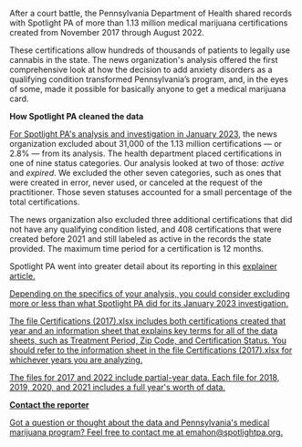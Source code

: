 
<p>After a court battle, the Pennsylvania Department of Health shared records with Spotlight PA of more than 1.13 million medical marijuana certifications created from November 2017 through August 2022.</p>
<p>These certifications allow hundreds of thousands of patients to legally use cannabis in the state. The news organization's analysis offered the first comprehensive look at how the decision to add anxiety disorders as a qualifying condition transformed Pennsylvania’s program, and, in the eyes of some, made it possible for basically anyone to get a medical marijuana card.</p>
<p><b>How Spotlight PA cleaned the data</b><p>
<p></p><a href="https://www.spotlightpa.org/news/2023/01/pa-medical-marijuana-certification-card-anxiety/">For Spotlight PA's analysis and investigation in January 2023,</a> the news organization excluded about 31,000 of the 1.13 million certifications — or 2.8% — from its analysis. The health department placed certifications in one of nine status categories. Our analysis looked at two of those: <i>active</i> and <i>expired</i>. We excluded the other seven categories, such as ones that were created in error, never used, or canceled at the request of the practitioner. Those seven statuses accounted for a small percentage of the total certifications.</p>
<p>The news organization also excluded three additional certifications that did not have any qualifying condition listed, and 408 certifications that were created before 2021 and still labeled as active in the records the state provided. The maximum time period for a certification is 12 months.</p>
<p>Spotlight PA went into greater detail about its reporting in this <a href="https://www.spotlightpa.org/news/2023/01/pa-medical-marijuana-certification-card-anxiety-analysis/">explainer article.</p>
<p>Depending on the specifics of your analysis, you could consider excluding more or less than what Spotlight PA did for its January 2023 investigation.</p>
<p>The file Certifications (2017).xlsx includes both certifications created that year and an information sheet that explains key terms for all of the data sheets, such as Treatment Period, Zip Code, and Certification Status. You should refer to the information sheet in the file Certifications (2017).xlsx for whichever years you are analyzing.</p>
<P>The files for 2017 and 2022 include partial-year data. Each file for 2018, 2019, 2020, and 2021 includes a full year's worth of data.</P>
  <p><b>Contact the reporter</b></p>
<p>Got a question or thought about the data and Pennsylvania's medical marijuana program? Feel free to contact me at <a href="mailto:emahon@spotlightpa.org.">emahon@spotlightpa.org.</a>





